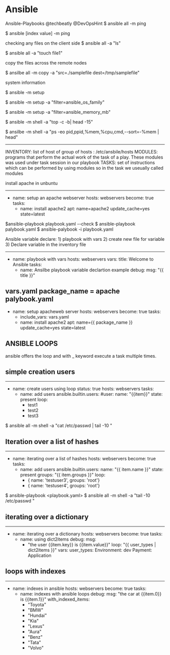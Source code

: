 # Ansible
Ansible-Playbooks
@techbeatly
@DevOpsHint
$ ansible all -m ping

$ ansible <host group>[index value] -m ping

checking any files on the client side
$ ansible all -a "ls"

$ ansible all -a "touch file1"

copy the files across the remote nodes

$ ansilbe all -m copy -a "src=./samplefile dest=/tmp/samplefile"

system information

$ ansible <hostgroup> -m setup

$ ansible <hostgroup> -m setup -a "filter=ansible_os_family"

$ ansible <hostgroup> -m setup -a "filter=ansible_memory_mb"

$ ansible <hostgroup> -m shell -a "top -c -b| head -15"

$ ansilbe <hostgroup> -m shell -a "ps -eo pid,ppid,%mem,%cpu,cmd,--sort=-%mem | head"

-------------------------------
INVENTORY: list of host of group of hosts : /etc/ansbile/hosts
MODULES: programs that perform the actual work of the task of a play. These modules was used under task session in our playbook
TASKS: set of instructions which can be performed by using modules so in the task we useually called modules


install apache in unbuntu

---
- name: setup an apache webserver
  hosts: webservers
  become: true
  tasks:
    - name: install apache2
      apt: name=apache2 update_cache=yes state=latest


$ansible-playbook playbook.yaml --check
$ ansible-playbook palybook.yaml
$ ansible-palybook -i <inventoryfile> playbook.yaml


Ansible variable declare:
	1) playbook with vars
	2) create new file for variable
	3) Declare variable in the inventory file

---
- name: playbook with vars
  hosts: webservers
  vars:
    title: Welcome to Ansible
  tasks:
    - name: Ansilbe playbook variable declartion example
      debug:
        msg: "{{ title }}"

vars.yaml
package_name = apache
palybook.yaml
---
- name: setup apacheweb server
  hosts: webservers
  become: true
  tasks:
    - include_vars: vars.yaml
    - name: install apache2
      apt: name={{ package_name }} update_cache=yes state=latest


ANSIBLE LOOPS
--------------

ansible offers the loop and with _<lookup> keyword execute a task multiple times.

simple creation users
--------------------

---
- name: create users using loop
  status: true
  hosts: webservers
  tasks:
    - name: add users
      ansible.builtin.users: #user:
        name: "{{item}}"
        state: present
      loop:
        - test1
        - test2
        - test3

$ ansible all -m shell -a "cat /etc/passwd | tail -10 "

Iteration over a list of hashes
-------------------------------

---
- name: iterating over a list of hashes
  hosts: webservers
  become: true
  tasks:
    - name: add users
      ansible.builtin.users:
        name: "{{ item.name }}"
        state: present
        groups: "{{ item.groups }}"
      loop: 
        - { name: 'testuser3', groups: 'root'}
        - { name: 'testuser4', groups: 'root'}

$ ansible-playbook <playbook.yaml>
$ ansible all -m shell -a "tail -10 /etc/passwd "

iterating over a dictionary
-------------------------------

---
- name: iterating over a dictionary
  hosts: webservers
  become: true
  tasks:
    - name: using dict2items
      debug:
        msg: 
        - "the user {{item.key}} is {{item.value}}"
      loop: "{{ user_types | dict2items }}"
      vars:
        user_types:
          Environment: dev
          Payment: Application



loops with indexes
-------------------

---
- name: indexes in ansible
  hosts: webservers
  become: true
  tasks:
    - name: indexes with ansible loops
      debug:
        msg: "the car at {{item.0}} is {{item.1}}"
      with_indexed_items:
        - "Toyota"
        - "BMW"
        - "Hundai"
        - "Kia"
        - "Lexus"
        - "Aura"
        - "Benz"
        - "Tata"
        - "Volvo"
